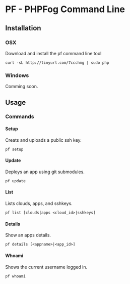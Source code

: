 # PF - PHPFog Command Line


## Installation

### OSX

Download and install the pf command line tool

    curl -sL http://tinyurl.com/7ccchmg | sudo php


### Windows

Comming soon.



## Usage

### Commands

#### Setup

Creats and uploads a public ssh key.

    pf setup

#### Update

Deploys an app using git submodules.

	pf update

#### List	

Lists clouds, apps, and sshkeys.

	pf list [clouds|apps <cloud_id>|sshkeys]
	
#### Details

Show an apps details.

    pf details [<appname>|<app_id>]

	
#### Whoami

Shows the current username logged in.

    pf whoami
	
	
	
